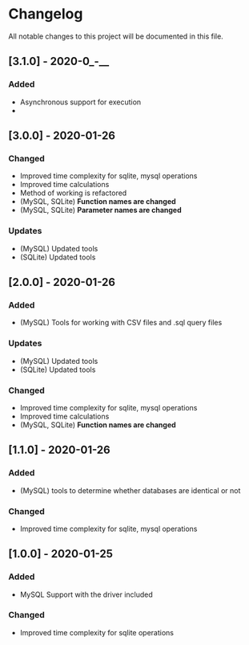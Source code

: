 # Changelog

All notable changes to this project will be documented in this file.


## [3.1.0] - 2020-0_-__

### Added
- Asynchronous support for execution
- 

## [3.0.0] - 2020-01-26

### Changed
- Improved time complexity for sqlite, mysql operations
- Improved time calculations
- Method of working is refactored
- (MySQL, SQLite) **Function names are changed**
- (MySQL, SQLite) **Parameter names are changed**

### Updates
- (MySQL) Updated tools
- (SQLite) Updated tools


## [2.0.0] - 2020-01-26

### Added
- (MySQL) Tools for working with CSV files and .sql query files

### Updates
- (MySQL) Updated tools
- (SQLite) Updated tools

### Changed
- Improved time complexity for sqlite, mysql operations
- Improved time calculations
- (MySQL, SQLite) **Function names are changed**


## [1.1.0] - 2020-01-26

### Added
- (MySQL) tools to determine whether databases are identical or not

### Changed
- Improved time complexity for sqlite, mysql operations


## [1.0.0] - 2020-01-25

### Added
- MySQL Support with the driver included

### Changed
- Improved time complexity for sqlite operations
